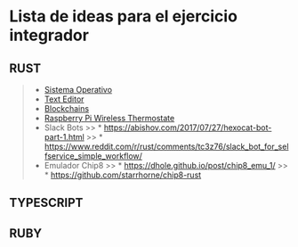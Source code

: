 # Lista de ideas para el ejercicio integrador

## RUST 

> * [Sistema Operativo](https://os.phil-opp.com)
> * [Text Editor](https://www.philippflenker.com/hecto/)
> * [Blockchains](https://www.philippflenker.com/hecto/)
> * [Raspberry Pi Wireless Thermostate](https://medium.com/@mikehentges65/raspberry-pi-wireless-thermostat-in-rust-45a5d35196cf)
> * Slack Bots
    >> * https://abishov.com/2017/07/27/hexocat-bot-part-1.html
    >> * https://www.reddit.com/r/rust/comments/tc3z76/slack_bot_for_selfservice_simple_workflow/
> * Emulador Chip8
    >> * https://dhole.github.io/post/chip8_emu_1/
    >> * https://github.com/starrhorne/chip8-rust


## TYPESCRIPT

## RUBY

